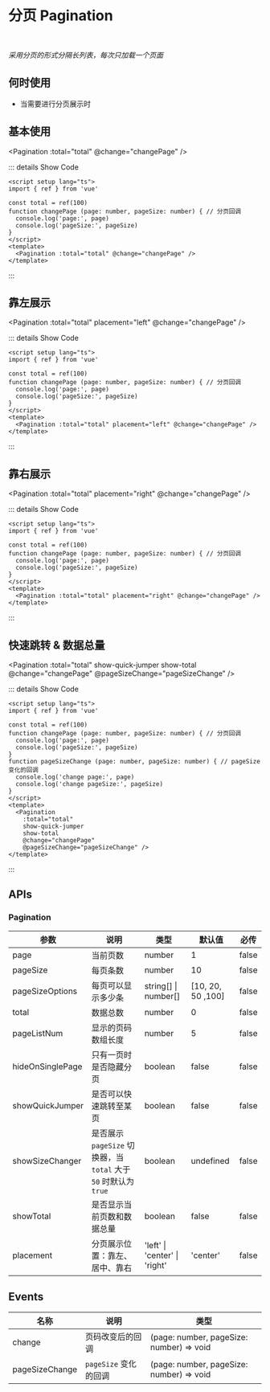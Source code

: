 # 分页 Pagination

<BackTop />
<Watermark fullscreen content="Vue Amazing UI" :z-index="30" />

<br/>

*采用分页的形式分隔长列表，每次只加载一个页面*

## 何时使用

- 当需要进行分页展示时

<script setup lang="ts">
import { ref } from 'vue'

const total = ref(100)
function changePage (page: number, pageSize: number) { // 分页回调
  console.log('page:', page)
  console.log('pageSize:', pageSize)
}
function pageSizeChange (page: number, pageSize: number) { // pageSize 变化的回调
  console.log('change page:', page)
  console.log('change pageSize:', pageSize)
}
</script>

## 基本使用

<Pagination :total="total" @change="changePage" />

::: details Show Code

```vue
<script setup lang="ts">
import { ref } from 'vue'

const total = ref(100)
function changePage (page: number, pageSize: number) { // 分页回调
  console.log('page:', page)
  console.log('pageSize:', pageSize)
}
</script>
<template>
  <Pagination :total="total" @change="changePage" />
</template>
```

:::

## 靠左展示

<Pagination :total="total" placement="left" @change="changePage" />

::: details Show Code

```vue
<script setup lang="ts">
import { ref } from 'vue'

const total = ref(100)
function changePage (page: number, pageSize: number) { // 分页回调
  console.log('page:', page)
  console.log('pageSize:', pageSize)
}
</script>
<template>
  <Pagination :total="total" placement="left" @change="changePage" />
</template>
```

:::

## 靠右展示

<Pagination :total="total" placement="right" @change="changePage" />

::: details Show Code

```vue
<script setup lang="ts">
import { ref } from 'vue'

const total = ref(100)
function changePage (page: number, pageSize: number) { // 分页回调
  console.log('page:', page)
  console.log('pageSize:', pageSize)
}
</script>
<template>
  <Pagination :total="total" placement="right" @change="changePage" />
</template>
```

:::

## 快速跳转 & 数据总量

<Pagination
  :total="total"
  show-quick-jumper
  show-total
  @change="changePage"
  @pageSizeChange="pageSizeChange" />

::: details Show Code

```vue
<script setup lang="ts">
import { ref } from 'vue'

const total = ref(100)
function changePage (page: number, pageSize: number) { // 分页回调
  console.log('page:', page)
  console.log('pageSize:', pageSize)
}
function pageSizeChange (page: number, pageSize: number) { // pageSize 变化的回调
  console.log('change page:', page)
  console.log('change pageSize:', pageSize)
}
</script>
<template>
  <Pagination
    :total="total"
    show-quick-jumper
    show-total
    @change="changePage"
    @pageSizeChange="pageSizeChange" />
</template>
```

:::

## APIs

### Pagination

参数 | 说明 | 类型 | 默认值 | 必传
-- | -- | -- | -- | --
page | 当前页数 | number | 1 | false
pageSize | 每页条数 | number | 10 | false
pageSizeOptions | 每页可以显示多少条 | string[] &#124; number[] | [10, 20, 50 ,100] | false
total | 数据总数 | number | 0 | false
pageListNum | 显示的页码数组长度 | number | 5 | false
hideOnSinglePage | 只有一页时是否隐藏分页 | boolean | false | false
showQuickJumper | 是否可以快速跳转至某页 | boolean | false | false
showSizeChanger | 是否展示 `pageSize` 切换器，当 `total` 大于 `50` 时默认为 `true` | boolean | undefined | false
showTotal | 是否显示当前页数和数据总量 | boolean | false | false
placement | 分页展示位置：靠左、居中、靠右 | 'left' &#124; 'center' &#124; 'right' | 'center' | false

## Events

名称 | 说明 | 类型
-- | -- | --
change | 页码改变后的回调 | (page: number, pageSize: number) => void
pageSizeChange | `pageSize` 变化的回调 | (page: number, pageSize: number) => void
